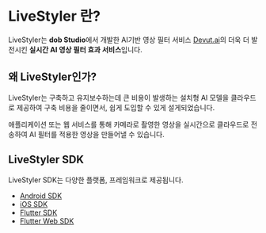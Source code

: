 # LiveStyler 란?

LiveStyler는 **dob Studio**에서 개발한 AI기반 영상 필터 서비스 [Devut.ai](https://devutai.com)의 더욱 더 발전시킨 **실시간 AI 영상 필터 효과 서비스**입니다.

## 왜 LiveStyler인가?

LiveStyler는 구축하고 유지보수하는데 큰 비용이 발생하는 설치형 AI 모델을 클라우드로 제공하여 구축 비용을 줄이면서, 쉽게 도입할 수 있게 설게되었습니다.

애플리케이션 또는 웹 서비스를 통해 카메라로 촬영한 영상을 실시간으로 클라우드로 전송하여 AI 필터를 적용한 영상을 만들어낼 수 있습니다.

## LiveStyler SDK

LiveStyler SDK는 다양한 플랫폼, 프레임워크로 제공됩니다.

- [Android SDK](./android.md)
- [iOS SDK](./ios.md)
- [Flutter SDK](./flutter.md)
- [Flutter Web SDK](./flutter-web.md)